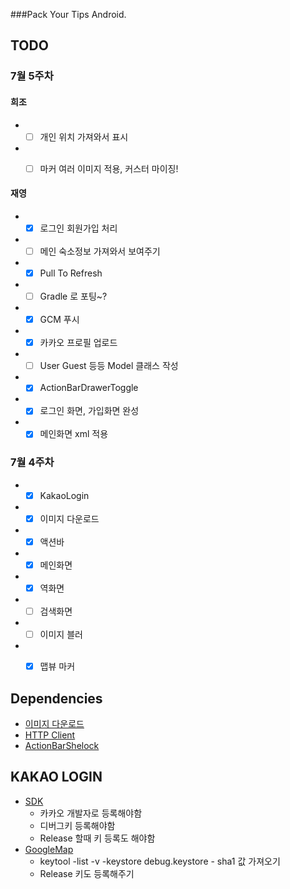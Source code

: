 ###Pack Your Tips Android.

## TODO

### 7월 5주차

#### 희조

* - [ ] 개인 위치 가져와서 표시
* - [ ] 마커 여러 이미지 적용, 커스터 마이징!



#### 재영
* - [x] 로그인 회원가입 처리
* - [ ] 메인 숙소정보 가져와서 보여주기
* - [x] Pull To Refresh
* - [ ] Gradle 로 포팅~?
* - [x] GCM 푸시
* - [x] 카카오 프로필 업로드
* - [ ] User Guest 등등 Model 클래스 작성
* - [x] ActionBarDrawerToggle
* - [x] 로그인 화면, 가입화면 완성
* - [x] 메인화면 xml 적용

### 7월 4주차
* - [x] KakaoLogin
* - [x] 이미지 다운로드
* - [x] 액션바
* - [x] 메인화면
* - [x] 역화면
* - [ ] 검색화면
* - [ ] 이미지 블러
* - [x] 맵뷰 마커


## Dependencies
- [이미지 다운로드](https://github.com/nostra13/Android-Universal-Image-Loader)
- [HTTP Client](https://github.com/loopj/android-async-http)
- [ActionBarShelock](https://github.com/stanislavfeldman/actionbarsherlock)

## KAKAO LOGIN
- [SDK](https://developers.kakao.com/docs/android)
	* 카카오 개발자로 등록해야함
	* 디버그키 등록해야함
	* Release 할때 키 등록도 해야함
- [GoogleMap](https://console.developers.google.com)
    * keytool -list -v -keystore debug.keystore - sha1 값 가져오기
    * Release 키도 등록해주기